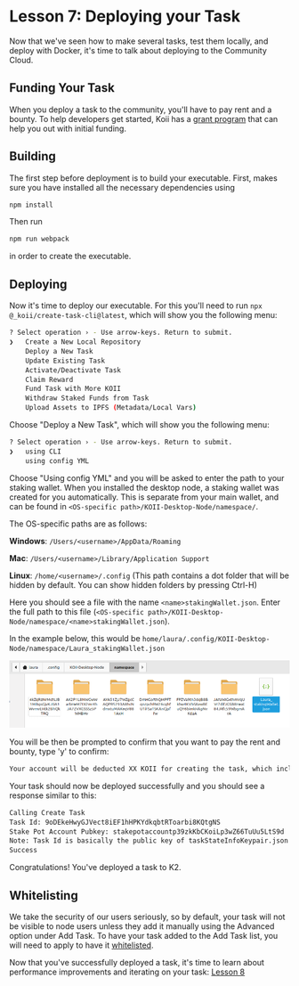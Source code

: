 # Lesson 7: Deploying your Task

Now that we've seen how to make several tasks, test them locally, and deploy with Docker, it's time to talk about deploying to the Community Cloud.

## Funding Your Task

When you deploy a task to the community, you'll have to pay rent and a bounty. To help developers get started, Koii has a [grant program](https://www.koii.network/founders) that can help you out with initial funding.

## Building

The first step before deployment is to build your executable. First, makes sure you have installed all the necessary dependencies using

```sh
npm install
```

Then run

```sh
npm run webpack
```

in order to create the executable.

## Deploying

Now it's time to deploy our executable. For this you'll need to run `npx @_koii/create-task-cli@latest`, which will show you the following menu:

```sh
? Select operation › - Use arrow-keys. Return to submit.
❯   Create a New Local Repository
    Deploy a New Task
    Update Existing Task
    Activate/Deactivate Task
    Claim Reward
    Fund Task with More KOII
    Withdraw Staked Funds from Task
    Upload Assets to IPFS (Metadata/Local Vars)
```

Choose "Deploy a New Task", which will show you the following menu:

```sh
? Select operation › - Use arrow-keys. Return to submit.
❯   using CLI
    using config YML
```

Choose "Using config YML" and you will be asked to enter the path to your staking wallet. When you installed the desktop node, a staking wallet was created for you automatically. This is separate from your main wallet, and can be found in `<OS-specific path>/KOII-Desktop-Node/namespace/`.

The OS-specific paths are as follows:

**Windows**: `/Users/<username>/AppData/Roaming`

**Mac**: `/Users/<username>/Library/Application Support`

**Linux**: `/home/<username>/.config` (This path contains a dot folder that will be hidden by default. You can show hidden folders by pressing Ctrl-H)

Here you should see a file with the name `<name>stakingWallet.json`. Enter the full path to this file (`<OS-specific path>/KOII-Desktop-Node/namespace/<name>stakingWallet.json`).

In the example below, this would be `home/laura/.config/KOII-Desktop-Node/namespace/Laura_stakingWallet.json`

![Staking Wallet](./imgs/staking-wallet.png)

You will be then be prompted to confirm that you want to pay the rent and bounty, type 'y' to confirm:

```sh
Your account will be deducted XX KOII for creating the task, which includes the rent exemption(XX KOII) and bounty amount fees (XX KOII) › (y/N)
```

Your task should now be deployed successfully and you should see a response similar to this:

```sh
Calling Create Task
Task Id: 9oDEkeHwyGJVect8iEF1hHPKYdkqbtRToarbi8KQtgNS
Stake Pot Account Pubkey: stakepotaccountp39zkKbCKoiLp3wZ66TuUu5LtS9d
Note: Task Id is basically the public key of taskStateInfoKeypair.json
Success
```

Congratulations! You've deployed a task to K2.

## Whitelisting

We take the security of our users seriously, so by default, your task will not be visible to node users unless they add it manually using the Advanced option under Add Task. To have your task added to the Add Task list, you will need to apply to have it [whitelisted](https://docs.koii.network/develop/write-a-koii-task/task-development-guide/task-development-flow/whitelist-task).

Now that you've successfully deployed a task, it's time to learn about performance improvements and iterating on your task: [Lesson 8](../Lesson%208/README.md)
